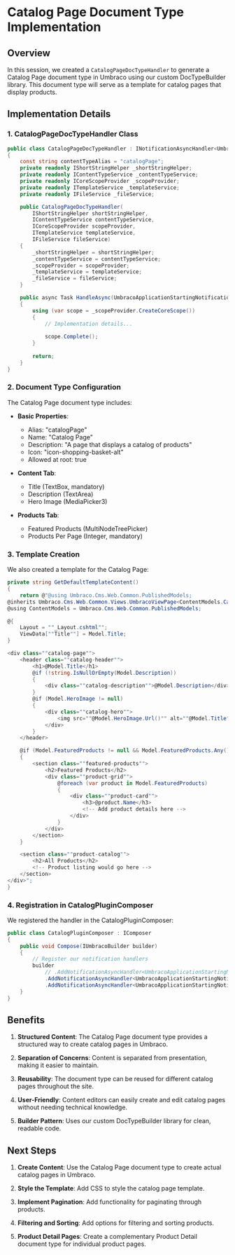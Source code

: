 # Catalog Page Document Type Implementation

## Overview
In this session, we created a `CatalogPageDocTypeHandler` to generate a Catalog Page document type in Umbraco using our custom DocTypeBuilder library. This document type will serve as a template for catalog pages that display products.

## Implementation Details

### 1. CatalogPageDocTypeHandler Class

```csharp
public class CatalogPageDocTypeHandler : INotificationAsyncHandler<UmbracoApplicationStartingNotification>
{
    const string contentTypeAlias = "catalogPage";
    private readonly IShortStringHelper _shortStringHelper;
    private readonly IContentTypeService _contentTypeService;
    private readonly ICoreScopeProvider _scopeProvider;
    private readonly ITemplateService _templateService;
    private readonly IFileService _fileService;

    public CatalogPageDocTypeHandler(
        IShortStringHelper shortStringHelper, 
        IContentTypeService contentTypeService, 
        ICoreScopeProvider scopeProvider,
        ITemplateService templateService,
        IFileService fileService)
    {
        _shortStringHelper = shortStringHelper;
        _contentTypeService = contentTypeService;
        _scopeProvider = scopeProvider;
        _templateService = templateService;
        _fileService = fileService;
    }

    public async Task HandleAsync(UmbracoApplicationStartingNotification notification, CancellationToken cancellationToken)
    {
        using (var scope = _scopeProvider.CreateCoreScope())
        {
            // Implementation details...
            
            scope.Complete();
        }
        
        return;
    }
}
```

### 2. Document Type Configuration

The Catalog Page document type includes:

- **Basic Properties**:
  - Alias: "catalogPage"
  - Name: "Catalog Page"
  - Description: "A page that displays a catalog of products"
  - Icon: "icon-shopping-basket-alt"
  - Allowed at root: true

- **Content Tab**:
  - Title (TextBox, mandatory)
  - Description (TextArea)
  - Hero Image (MediaPicker3)

- **Products Tab**:
  - Featured Products (MultiNodeTreePicker)
  - Products Per Page (Integer, mandatory)

### 3. Template Creation

We also created a template for the Catalog Page:

```csharp
private string GetDefaultTemplateContent()
{
    return @"@using Umbraco.Cms.Web.Common.PublishedModels;
@inherits Umbraco.Cms.Web.Common.Views.UmbracoViewPage<ContentModels.CatalogPage>
@using ContentModels = Umbraco.Cms.Web.Common.PublishedModels;

@{
    Layout = ""_Layout.cshtml"";
    ViewData[""Title""] = Model.Title;
}

<div class=""catalog-page"">
    <header class=""catalog-header"">
        <h1>@Model.Title</h1>
        @if (!string.IsNullOrEmpty(Model.Description))
        {
            <div class=""catalog-description"">@Model.Description</div>
        }
        @if (Model.HeroImage != null)
        {
            <div class=""catalog-hero"">
                <img src=""@Model.HeroImage.Url()"" alt=""@Model.Title"" />
            </div>
        }
    </header>

    @if (Model.FeaturedProducts != null && Model.FeaturedProducts.Any())
    {
        <section class=""featured-products"">
            <h2>Featured Products</h2>
            <div class=""product-grid"">
                @foreach (var product in Model.FeaturedProducts)
                {
                    <div class=""product-card"">
                        <h3>@product.Name</h3>
                        <!-- Add product details here -->
                    </div>
                }
            </div>
        </section>
    }

    <section class=""product-catalog"">
        <h2>All Products</h2>
        <!-- Product listing would go here -->
    </section>
</div>";
}
```

### 4. Registration in CatalogPluginComposer

We registered the handler in the CatalogPluginComposer:

```csharp
public class CatalogPluginComposer : IComposer
{
    public void Compose(IUmbracoBuilder builder)
    {
        // Register our notification handlers
        builder
            // .AddNotificationAsyncHandler<UmbracoApplicationStartingNotification, ContentTypeCreator>();
            .AddNotificationAsyncHandler<UmbracoApplicationStartingNotification, ProductDocTypeHandler>()
            .AddNotificationAsyncHandler<UmbracoApplicationStartingNotification, CatalogPageDocTypeHandler>();
    }
}
```

## Benefits

1. **Structured Content**: The Catalog Page document type provides a structured way to create catalog pages in Umbraco.

2. **Separation of Concerns**: Content is separated from presentation, making it easier to maintain.

3. **Reusability**: The document type can be reused for different catalog pages throughout the site.

4. **User-Friendly**: Content editors can easily create and edit catalog pages without needing technical knowledge.

5. **Builder Pattern**: Uses our custom DocTypeBuilder library for clean, readable code.

## Next Steps

1. **Create Content**: Use the Catalog Page document type to create actual catalog pages in Umbraco.

2. **Style the Template**: Add CSS to style the catalog page template.

3. **Implement Pagination**: Add functionality for paginating through products.

4. **Filtering and Sorting**: Add options for filtering and sorting products.

5. **Product Detail Pages**: Create a complementary Product Detail document type for individual product pages. 